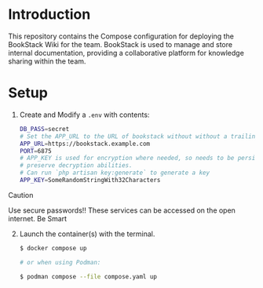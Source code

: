 # Introduction
This repository contains the Compose configuration for deploying the BookStack Wiki for the team. BookStack is used to manage and store internal documentation, providing a collaborative platform for knowledge sharing within the team.

# Setup

1.  Create and Modify a `.env` with contents:

    ```bash
    DB_PASS=secret
    # Set the APP_URL to the URL of bookstack without without a trailing slash APP_URL=https://example.com
    APP_URL=https://bookstack.example.com
    PORT=6875
    # APP_KEY is used for encryption where needed, so needs to be persisted to
    # preserve decryption abilities.
    # Can run `php artisan key:generate` to generate a key
    APP_KEY=SomeRandomStringWith32Characters
    ```

> [!CAUTION]
> Use secure passwords!! These services can be accessed on the open internet. Be Smart

2. Launch the container(s) with the terminal.

    ```bash
    $ docker compose up

    # or when using Podman:

    $ podman compose --file compose.yaml up 
    ```